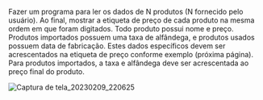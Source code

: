 Fazer um programa para ler os dados de N produtos (N fornecido pelo usuário). Ao final, mostrar a etiqueta de preço de cada produto na mesma ordem em que foram digitados.
Todo produto possui nome e preço. Produtos importados possuem uma taxa de alfândega, e produtos usados possuem data de fabricação. Estes dados específicos devem ser acrescentados na etiqueta de preço conforme
exemplo (próxima página). Para produtos importados, a taxa e alfândega deve ser acrescentada ao preço final do produto.

![Captura de tela_20230209_220625](https://user-images.githubusercontent.com/92554407/217981938-981b44f3-3df8-4937-b13a-6e534ab0c85c.png)
